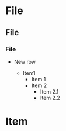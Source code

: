 # File
## File
### File
* New row

  * Item1
     * Item 1
     * Item 2
       * Item 2.1 
       * Item 2.2

# Item
